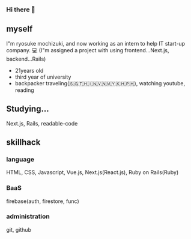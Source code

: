 ### Hi there 👋

## myself

I"m ryosuke mochizuki, and now working as an intern to help IT start-up company. 💻
(I"m assigned a project with using frontend...Next.js, backend...Rails) 

- 21years old
- third year of university
- backpacker traveling(🇸🇬🇹🇭🇮🇳🇻🇳🇲🇾🇰🇭🇵🇭), watching youtube, reading

## Studying...
Next.js, Rails, readable-code


## skillhack

### language
HTML, CSS, Javascript, Vue.js, Next.js(React.js), Ruby on Rails(Ruby)

### BaaS
firebase(auth, firestore, func)

### administration
git, github

